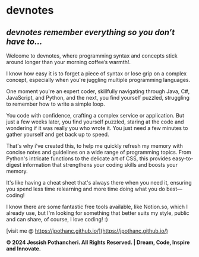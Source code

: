 # devnotes

## _devnotes remember everything so you don’t have to..._

Welcome to devnotes, where programming syntax and concepts stick around longer than your morning coffee’s warmth!.

I know how easy it is to forget a piece of syntax or lose grip on a complex concept, especially when you're juggling multiple programming languages.

One moment you're an expert coder, skillfully navigating through Java, C#, JavaScript, and Python, and the next, you find yourself puzzled, struggling to remember how to write a simple loop.

You code with confidence, crafting a complex service or application. But just a few weeks later, you find yourself puzzled, staring at the code and wondering if it was really you who wrote it. You just need a few minutes to gather yourself and get back up to speed.

That's why i've created this, to help me quickly refresh my memory with concise notes and guidelines on a wide range of programming topics. From Python's intricate functions to the delicate art of CSS, this provides easy-to-digest information that strengthens your coding skills and boosts your memory.

It's like having a cheat sheet that's always there when you need it, ensuring you spend less time relearning and more time doing what you do best—coding!

I know there are some fantastic free tools available, like Notion.so, which I already use, but I'm looking for something that better suits my style, public and can share, of course, I love coding! :)

[visit me @ https://jpothanc.github.io/](https://jpothanc.github.io/)

**© 2024 Jessish Pothancheri. All Rights Reserved. | Dream, Code, Inspire and Innovate.**
